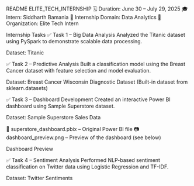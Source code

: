  
README
ELITE_TECH_INTERNSHIP
🗓 Duration: June 30 – July 29, 2025
🎓 Intern: Siddharth Bamania
🧠 Internship Domain: Data Analytics
🏢 Organization: Elite Tech Intern

Internship Tasks
✅ Task 1 – Big Data Analysis
Analyzed the Titanic dataset using PySpark to demonstrate scalable data processing.

Dataset: Titanic

✅ Task 2 – Predictive Analysis
Built a classification model using the Breast Cancer dataset with feature selection and model evaluation.

Dataset: Breast Cancer Wisconsin Diagnostic Dataset (Built-in dataset from sklearn.datasets)

✅ Task 3 – Dashboard Development
Created an interactive Power BI dashboard using Sample Superstore dataset.

Dataset: Sample Superstore Sales Data

📁 superstore_dashboard.pbix – Original Power BI file
📷 dashboard_preview.png – Preview of the dashboard (see below)

Dashboard Preview

✅ Task 4 – Sentiment Analysis
Performed NLP-based sentiment classification on Twitter data using Logistic Regression and TF-IDF.

Dataset: Twitter Sentiments

